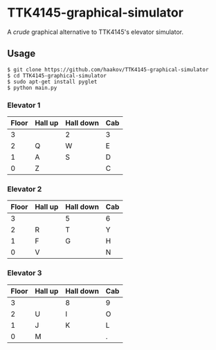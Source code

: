 # TTK4145-graphical-simulator

A _crude_ graphical alternative to TTK4145's elevator simulator.


## Usage

```
$ git clone https://github.com/haakov/TTK4145-graphical-simulator
$ cd TTK4145-graphical-simulator
$ sudo apt-get install pyglet
$ python main.py
```


### Elevator 1

| Floor | Hall up | Hall down | Cab |
|-------|---------|-----------|-----|
| 3     |         | 2         | 3   |
| 2     | Q       | W         | E   |
| 1     | A       | S         | D   |
| 0     | Z       |           | C   |

### Elevator 2

| Floor | Hall up | Hall down | Cab |
|-------|---------|-----------|-----|
| 3     |         | 5         | 6   |
| 2     | R       | T         | Y   |
| 1     | F       | G         | H   |
| 0     | V       |           | N   |

### Elevator 3

| Floor | Hall up | Hall down | Cab |
|-------|---------|-----------|-----|
| 3     |         | 8         | 9   |
| 2     | U       | I         | O   |
| 1     | J       | K         | L   |
| 0     | M       |           | .   |
